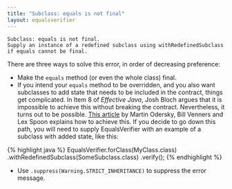 ```yaml
---
title: "Subclass: equals is not final"
layout: equalsverifier
---
```

    Subclass: equals is not final.
    Supply an instance of a redefined subclass using withRedefinedSubclass if equals cannot be final.

There are three ways to solve this error, in order of decreasing preference:

* Make the `equals` method (or even the whole class) final.
* If you intend your `equals` method to be overridden, and you also want subclasses to add state that needs to be included in the contract, things get complicated. In Item 8 of _Effective Java_, Josh Bloch argues that it is impossible to achieve this without breaking the contract. Nevertheless, it turns out to be possible. [This article](http://www.artima.com/lejava/articles/equality.html) by Martin Odersky, Bill Venners and Lex Spoon explains how to achieve this. If you decide to go down this path, you will need to supply EqualsVerifier with an example of a subclass with added state, like this:

{% highlight java %}
EqualsVerifier.forClass(MyClass.class)
    .withRedefinedSubclass(SomeSubclass.class)
    .verify();
{% endhighlight %}

* Use `.suppress(Warning.STRICT_INHERITANCE)` to suppress the error message.
